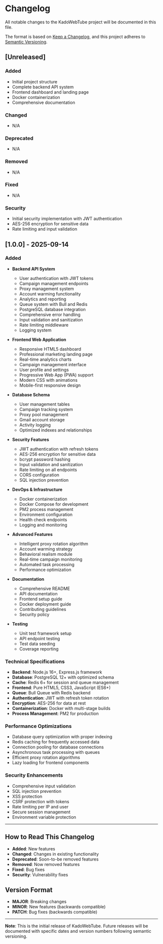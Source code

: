 # Changelog

All notable changes to the KadoWebTube project will be documented in this file.

The format is based on [Keep a Changelog](https://keepachangelog.com/en/1.0.0/),
and this project adheres to [Semantic Versioning](https://semver.org/spec/v2.0.0.html).

## [Unreleased]

### Added
- Initial project structure
- Complete backend API system
- Frontend dashboard and landing page
- Docker containerization
- Comprehensive documentation

### Changed
- N/A

### Deprecated
- N/A

### Removed
- N/A

### Fixed
- N/A

### Security
- Initial security implementation with JWT authentication
- AES-256 encryption for sensitive data
- Rate limiting and input validation

## [1.0.0] - 2025-09-14

### Added
- **Backend API System**
  - User authentication with JWT tokens
  - Campaign management endpoints
  - Proxy management system
  - Account warming functionality
  - Analytics and reporting
  - Queue system with Bull and Redis
  - PostgreSQL database integration
  - Comprehensive error handling
  - Input validation and sanitization
  - Rate limiting middleware
  - Logging system

- **Frontend Web Application**
  - Responsive HTML5 dashboard
  - Professional marketing landing page
  - Real-time analytics charts
  - Campaign management interface
  - User profile and settings
  - Progressive Web App (PWA) support
  - Modern CSS with animations
  - Mobile-first responsive design

- **Database Schema**
  - User management tables
  - Campaign tracking system
  - Proxy pool management
  - Gmail account storage
  - Activity logging
  - Optimized indexes and relationships

- **Security Features**
  - JWT authentication with refresh tokens
  - AES-256 encryption for sensitive data
  - bcrypt password hashing
  - Input validation and sanitization
  - Rate limiting on all endpoints
  - CORS configuration
  - SQL injection prevention

- **DevOps & Infrastructure**
  - Docker containerization
  - Docker Compose for development
  - PM2 process management
  - Environment configuration
  - Health check endpoints
  - Logging and monitoring

- **Advanced Features**
  - Intelligent proxy rotation algorithm
  - Account warming strategy
  - Behavioral realism module
  - Real-time campaign monitoring
  - Automated task processing
  - Performance optimization

- **Documentation**
  - Comprehensive README
  - API documentation
  - Frontend setup guide
  - Docker deployment guide
  - Contributing guidelines
  - Security policy

- **Testing**
  - Unit test framework setup
  - API endpoint testing
  - Test data seeding
  - Coverage reporting

### Technical Specifications
- **Backend**: Node.js 16+, Express.js framework
- **Database**: PostgreSQL 12+ with optimized schema
- **Cache**: Redis 6+ for session and queue management
- **Frontend**: Pure HTML5, CSS3, JavaScript (ES6+)
- **Queue**: Bull Queue with Redis backend
- **Authentication**: JWT with refresh token rotation
- **Encryption**: AES-256 for data at rest
- **Containerization**: Docker with multi-stage builds
- **Process Management**: PM2 for production

### Performance Optimizations
- Database query optimization with proper indexing
- Redis caching for frequently accessed data
- Connection pooling for database connections
- Asynchronous task processing with queues
- Efficient proxy rotation algorithms
- Lazy loading for frontend components

### Security Enhancements
- Comprehensive input validation
- SQL injection prevention
- XSS protection
- CSRF protection with tokens
- Rate limiting per IP and user
- Secure session management
- Environment variable protection

---

## How to Read This Changelog

- **Added**: New features
- **Changed**: Changes in existing functionality
- **Deprecated**: Soon-to-be removed features
- **Removed**: Now removed features
- **Fixed**: Bug fixes
- **Security**: Vulnerability fixes

## Version Format

- **MAJOR**: Breaking changes
- **MINOR**: New features (backwards compatible)
- **PATCH**: Bug fixes (backwards compatible)

---

**Note**: This is the initial release of KadoWebTube. Future releases will be documented with specific dates and version numbers following semantic versioning.